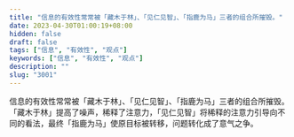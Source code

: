 ```yaml
---
title: "信息的有效性常常被「藏木于林」、「见仁见智」、「指鹿为马」三者的组合所摧毁。"
date: 2023-04-30T01:00:19+08:00
hidden: false
draft: false
tags: ["信息", "有效性", "观点"]
keywords: ["信息", "有效性", "观点"]
description: ""
slug: "3001"
---
```


信息的有效性常常被「藏木于林」、「见仁见智」、「指鹿为马」三者的组合所摧毁。「藏木于林」提高了噪声，稀释了注意力，「见仁见智」将稀释的注意力引导向不同的看法，最终「指鹿为马」使原目标被转移，问题转化成了意气之争。